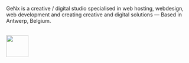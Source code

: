 GeNx is a creative / digital studio specialised in web hosting, webdesign, web development and creating creative and digital solutions — Based in Antwerp, Belgium.

<div><br><a href="https://getkirby.com/partners/genx" title="Visit my partner profile"><img height="60em" src="https://static.gnx.cloud/genx/kirby/kirby-certified-partner-black.svg"/></a><br><br></div>
